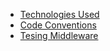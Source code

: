 * [Technologies Used](https://github.com/hmislk/hmis/wiki/Technologies-Used)
* [Code Conventions](https://github.com/hmislk/hmis/wiki/Code-Conventions)
* [Tesing Middleware](https://github.com/hmislk/hmis/wiki/Testing-Middleware)
